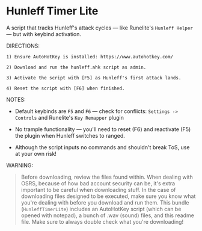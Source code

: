 # Hunleff Timer Lite

A script that tracks Hunleff's attack cycles — like Runelite's `Hunleff Helper` — but with keybind activation.

DIRECTIONS:

	1) Ensure AutoHotKey is installed: https://www.autohotkey.com/
	
	2) Download and run the hunleff.ahk script as admin.
	
	3) Activate the script with [F5] as Hunleff's first attack lands.
	
	4) Reset the script with [F6] when finished.
  
NOTES:

- Default keybinds are `F5` and `F6` — check for conflicts: `Settings -> Controls` and Runelite's `Key Remapper` plugin

- No trample functionality — you'll need to reset (F6) and reactivate (F5) the plugin when Hunleff switches to ranged.

- Although the script inputs no commands and shouldn't break ToS, use at your own risk!


WARNING:

>Before downloading, review the files found within. When dealing with OSRS, because of how bad account security can be, it's extra important to be careful when downloading stuff. In the case of downloading files designed to be executed, make sure you know what you're dealing with before you download and run them. This bundle (`HunleffTimerLite`) includes an AutoHotKey script (which can be opened with notepad), a bunch of .wav (sound) files, and this readme file. Make sure to always double check what you're downloading!
